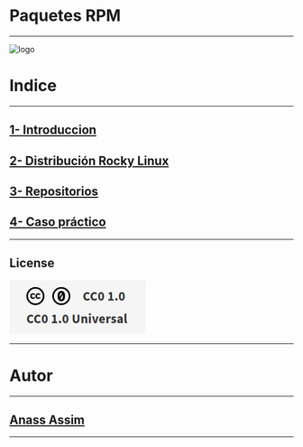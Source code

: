 # Paquetes RPM

***
![logo](/img/)


# Indice
***

## [1- Introduccion ](https://github.com/ciscoAnass/paquetesrpm/blob/main/Introduccion.md)
## [2- Distribución Rocky Linux](https://github.com/ciscoAnass/paquetesrpm/blob/main/Distribucion%20Rocky%20Linux.md)
## [3- Repositorios](https://github.com/ciscoAnass/paquetesrpm/blob/main/Repositorios.md)
## [4- Caso práctico](https://github.com/ciscoAnass/paquetesrpm/blob/main/Caso%20practico.md)


***
## License

![License](/img/license.png)

***


# Autor
***

## [Anass Assim](https://github.com/ciscoAnass)

***

